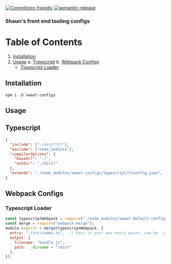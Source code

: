 [![Commitizen friendly](https://img.shields.io/badge/commitizen-friendly-brightgreen.svg)](http://commitizen.github.io/cz-cli/) [![semantic-release](https://img.shields.io/badge/%20%20%F0%9F%93%A6%F0%9F%9A%80-semantic--release-e10079.svg)](https://github.com/semantic-release/semantic-release)


### Shaun's front end tooling configs

# Table of Contents
1. [Installation](#installation)
2. [Usage](#usage)
  a. [Typescript](#typescript)
  b. [Webpack Configs](#webpack-configs)
    - [Typescript Loader](#typescript-loader)


## Installation
`npm i -D sweet-configs`

## Usage

## Typescript
```json
{
  "include": ["./src/**/*"],
  "exclude": ["node_modules"],
  "compilerOptions": {
    "baseUrl": "./",
    "outDir": "./dist/"
  },
  "extends": "./node_modules/sweet-configs/typescript/tsconfig.json",
}
```

## Webpack Configs

### Typescript Loader
```javascript
const typescriptWebpack = require("./node_modules/sweet-default-configs/webpack/typescript.js");
const merge = require("webpack-merge");
module.exports = merge(typescriptWebpack, {
  entry: "./src/index.ts",  // Pass in your own entry point, can be .jsx
  output: {
    filename: "bundle.js",
    path: __dirname + "/dist"
  },
});
```